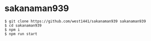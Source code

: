 # sakanaman939

```
$ git clone https://github.com/west1441/sakanaman939 sakanaman939
$ cd sakanaman939
$ npm i
$ npm run start
```
